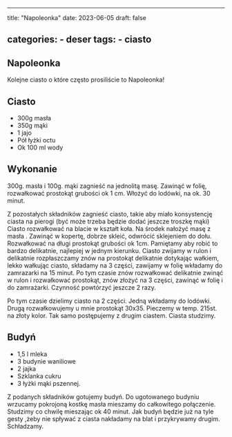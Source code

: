 

---
title: "Napoleonka"
date: 2023-06-05
draft: false

categories:
    - deser
tags:
    - ciasto
---

## Napoleonka


Kolejne ciasto o które często prosiliście to Napoleonka!


## Ciasto


* 300g masła
* 350g mąki
* 1 jajo
* Pół łyżki octu
* Ok 100 ml wody


## Wykonanie


 300g. masła i 100g. mąki zagnieść na jednolitą masę.
Zawinąć w folię, rozwałkować prostokąt grubości ok 1 cm.
Włożyć do lodówki, na ok. 30 minut.

Z pozostałych składników zagnieść ciasto, takie aby miało konsystencję ciasta na pierogi (być może trzeba będzie dodać jeszcze troszkę mąki)
Ciasto rozwałkować na blacie w kształt koła.
Na środek nałożyć masę z masła .
Zawinąć w kopertę, dobrze skleić, odwrócić sklejeniem do dołu.
Rozwałkować na długi prostokąt grubości ok 1cm. 
Pamiętamy aby robić to bardzo delikatnie, najlepiej w jednym kierunku.
Ciasto zwijamy w rulon i delikatnie rozpłaszczamy znów na prostokąt delikatnie dotykając wałkiem, lekko wałkując ciasto, składamy na 3 części, zawijamy w folię wkładamy do zamrazarki na 15 minut.
Po tym czasie znów rozwałkować delikatnie zwinąć w rulon i rozwałkować prostokąt, znów złożyć na 3 części, zawinąć w folię i do zamrażarki. 
Czynność powtórzyć jeszcze 2 razy.

Po tym czasie dzielimy ciasto na 2 części. Jedną wkładamy do lodówki.
Drugą rozwałkowujemy u mnie prostokąt 30x35.
Pieczemy w temp. 215st. na złoty kolor.
Tak samo postępujemy z drugim ciastem.
Ciasta studzimy.


## Budyń


* 1,5 l mleka
* 3 budynie waniliowe
* 2 jajka
* Szklanka cukru
* 3 łyżki mąki pszennej.

Z podanych składników gotujemy budyń.
Do ugotowanego budyniu wrzucamy pokrojoną kostkę masła mieszamy do całkowitego połączenie.
Studzimy co chwilę mieszając ok 40 minut.
Jak budyń będzie już na tyle gesty ,żeby nie spływać z ciasta nakładamy na blat i przykrywamy drugim.
Schładzamy.